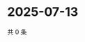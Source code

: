 # 2025-07-13

共 0 条

<!-- BEGIN ZHIHUQUESTIONS -->
<!-- 最后更新时间 Sun Jul 13 2025 14:16:31 GMT+0800 (China Standard Time) -->

<!-- END ZHIHUQUESTIONS -->
